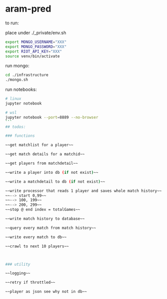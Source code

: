 # aram-pred

to run:

place under ./_private/env.sh
```bash
export MONGO_USERNAME="XXX"
export MONGO_PASSWORD="XXX"
export RIOT_API_KEY="XXX"
source venv/bin/activate
```

run mongo:

```bash
cd ./infrastructure
./mongo.sh
```


run notebooks:

````bash
# linux
jupyter notebook

# wsl
jupyter notebook --port=8889 --no-browser
```
## todos:

### functions

~~get matchlist for a player~~

~~get match details for a matchid~~

~~get players from matchdetail~~

~~write a player into db (if not exist)~~

~~write a matchdetail to db (if not exist)~~

~~write processor that reads 1 player and saves whole match history~~
~~--> start 0,99~~
~~--> 100, 199~~
~~--> 200, 299~~
~~stop @ end index = totalGames~~

~~write match history to database~~

~~query every match from match history~~

~~write every match to db~~

~~crawl to next 10 players~~



### utility

~~logging~~

~~retry if throttled~~

~~player as json see why not in db~~

